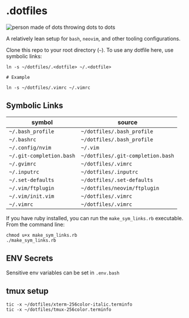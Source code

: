# .dotfiles

![person made of dots throwing dots to dots](https://media.giphy.com/media/3o72F38VEEi1ODPOXm/giphy.gif)

A relatively lean setup for `bash`, `neovim`, and other tooling configurations.

Clone this repo to your root directory (`~`). To use any dotfile here, use
symbolic links:

```shell
ln -s ~/dotfiles/.<dotfile> ~/.<dotfile>

# Example

ln -s ~/dotfiles/.vimrc ~/.vimrc
```

## Symbolic Links

|symbol|source|
|---|---|
|`~/.bash_profile`|`~/dotfiles/.bash_profile`|
|`~/.bashrc`|`~/dotfiles/.bash_profile`|
|`~/.config/nvim`|`~/.vim`|
|`~/.git-completion.bash`|`~/dotfiles/.git-completion.bash`|
|`~/.gvimrc`|`~/dotfiles/.vimrc`|
|`~/.inputrc`|`~/dotfiles/.inputrc `|
|`~/.set-defaults`|`~/dotfiles/.set-defaults`|
|`~/.vim/ftplugin`|`~/dotfiles/neovim/ftplugin`|
|`~/.vim/init.vim`|`~/dotfiles/.vimrc`|
|`~/.vimrc`|`~/dotfiles/.vimrc`|

If you have ruby installed, you can run the `make_sym_links.rb` executable.
From the command line:

```
chmod u+x make_sym_links.rb
./make_sym_links.rb
```

## ENV Secrets

Sensitive env variables can be set in `.env.bash`

## tmux setup

```
tic -x ~/dotfiles/xterm-256color-italic.terminfo
tic -x ~/dotfiles/tmux-256color.terminfo
```
